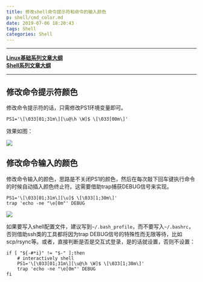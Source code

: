 ```yaml
---
title: 修改shell命令提示符和命令的输入颜色
p: shell/cmd_color.md
date: 2019-07-06 18:20:43
tags: Shell
categories: Shell
---
```


--------

**[Linux基础系列文章大纲](/linux/index)**  
**[Shell系列文章大纲](/shell/index)**

--------

## 修改命令提示符颜色

修改命令提示符的话，只需修改PS1环境变量即可。

```shell
PS1='\[\033[01;31m\][\u@\h \W]$ \[\033[00m\]'
```

效果如图：

![](/img/shell/1569036664433.jpg)

## 修改命令输入的颜色

修改命令输入的颜色，思路是不关闭PS1的颜色，然后在每次敲下回车键执行命令的时候自动插入颜色终止符。这需要借助trap捕获DEBUG信号来实现。

```shell
PS1='\[\033[01;31m\][\u]$ \[\033[1;30m\]'
trap 'echo -ne "\e[0m"' DEBUG
```

![](/img/shell/1569036796135.jpg)


如果要写入shell配置文件，建议写到`~/.bash_profile`，而不要写入`~/.bashrc`，否则借助ssh类的工具都将因为trap DEBUG信号的特殊性而无限等待，比如scp/rsync等。或者，直接判断是否是交互式登录，是的话就设置，否则不设置：
```
if [ "${-#*i}" != "$-" ];then
    # interactively shell
    PS1='\[\033[01;31m\][\u@\h \W]$ \[\033[1;30m\]'
    trap 'echo -ne "\e[0m"' DEBUG
fi
```
